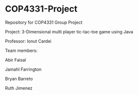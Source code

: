 # COP4331-Project
Repository for COP4331 Group Project

Project: 3-Dimensional multi player tic-tac-toe game using Java

Professor: Ionut Cardei

Team members:

Abir Faisal

Jamahl Farrington

Bryan Barreto

Ruth Jimenez
